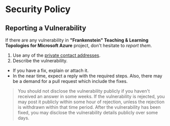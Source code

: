 # Security Policy

## Reporting a Vulnerability

If there are any vulnerability in **"Frankenstein" Teaching & Learning Topologies for Microsoft Azure** project, don't hesitate to _report them_.

1. Use any of the [private contact addresses](https://github.com/timothywarner/frankenstein#support).
2. Describe the vulnerability.

- If you have a fix, explain or attach it.
- In the near time, expect a reply with the required steps. Also, there may be a demand for a pull request which include the fixes.

> You should not disclose the vulnerability publicly if you haven't received an answer in some weeks.
> If the vulnerability is rejected, you may post it publicly within some hour of rejection, unless the rejection is withdrawn within that time period.
> After the vulnerability has been fixed, you may disclose the vulnerability details publicly over some days.
